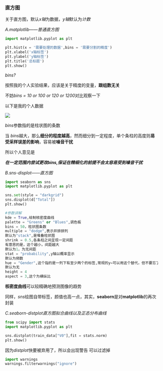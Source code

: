 ### 直方图

关于直方图，默认*x轴*为数据，*y轴*默认为*计数*

*A.matplotlib——普通直方图*
```python
import matplotlib.pyplot as plt

plt.hist(x = '需要处理的数据',bins = '需要分割的精度')
plt.xlabel('x轴标签')
plt.ylabel('y轴标签')
plt.title('总标题')
plt.show()
```

*bins?*

按照我的个人实验结果，应该是关于精度的变量，**跟组数无关**

不妨*bins = 10 or 100 or 120 or 1200*对比观察一下

以下是我的个人数据

![](https://github.com/sherlcok314159/data_visualization/blob/main/Images/hist.png)

*bins*参数指的是柱状图的条数

当 *bins*越大，那么**细分的程度越高**，然而细分到一定程度，单个条柱的高度则**易受采样误差的影响**，容易被**噪音干扰**

所以个人意见是

***在一定范围内尝试更改bins,保证在精细化的前提不会太容易受到噪音干扰***

*B.sns-displot——直方图*
```python
import seaborn as sns
import matplotlib.pyplot as plt

sns.set(style = "darkgrid")
sns.displot(d["Total"])
plt.show()
```

```python
#参数讲解
kde = True,绘制核密度曲线
palette = "Greens" or "Blues",调色板
bins = 50，柱状图条数
multiple = "dodge",表示并排排列
默认为"stack",是堆叠柱状图
shrink = 0.5,各条柱之间呈现一定间距
有意思的是，这个越小，间距越大
默认为1，为无间距
stat = "probability",y轴以概率显示
默认为频数
hue = "Gender",这个指的是一列下有至少两个的标签,常规的y=可以用这个替代，但不要忘了x.而且绘制多图时必须要有
默认为无
height = 4
aspect = 3,这个为横纵比
```

**核密度曲线**可以较精确地预测图像的趋势

同样，*sns*绘图自带标签，颜值也高一点，其实，**seaborn**是对**matplotlib**的再次封装

*C.seaborn-distplot直方图拟合曲线以及正态分布曲线*

```python
from scipy import stats
import matplotlib.pyplot as plt

sns.distplot(train_data["V0"],fit = stats.norm)
plt.show()
```
因为*distplot*快要被弃用了，所以会出现警告
可以过滤掉

```python
import warnings
warnings.filterwarnings("ignore")
```